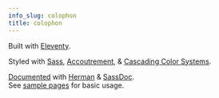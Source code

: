 ```yaml
---
info_slug: colophon
title: colophon
---
```


Built with
[Eleventy](https://11ty.io/).

Styled with
[Sass](https://sass-lang.com/),
[Accoutrement](/accoutrement/), &
[Cascading Color Systems](https://cascading-colors.netlify.com/).

[Documented](/styleguide/) with
[Herman](/herman/) & [SassDoc](https://sassdoc.com/).\
See [sample pages](/sample/)
for basic usage.
